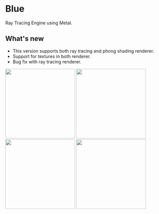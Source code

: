 # Blue

Ray Tracing Engine using Metal.

## What's new

- This version supports both ray tracing and phong shading renderer.
- Support for textures in both renderer.
- Bug fix with ray tracing renderer.

<image src="assets/1.png" width="220"/> <image src="assets/2.png" width="220"/>
<image src="assets/3.png" width="220"/> <image src="assets/4.png" width="220"/> 